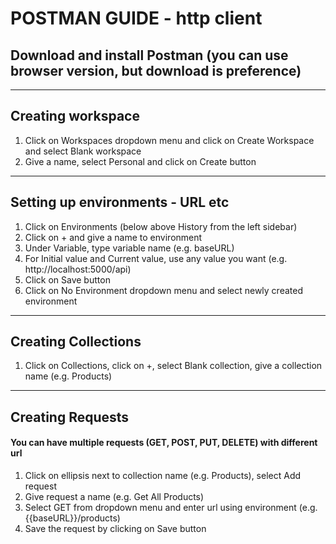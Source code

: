 # POSTMAN GUIDE - http client

## Download and install Postman (you can use browser version, but download is preference)

---

## Creating workspace

1. Click on Workspaces dropdown menu and click on Create Workspace and select Blank workspace
2. Give a name, select Personal and click on Create button

---

## Setting up environments - URL etc

1. Click on Environments (below above History from the left sidebar)
2. Click on + and give a name to environment
3. Under Variable, type variable name (e.g. baseURL)
4. For Initial value and Current value, use any value you want (e.g. http://localhost:5000/api)
5. Click on Save button
6. Click on No Environment dropdown menu and select newly created environment

---

## Creating Collections

1. Click on Collections, click on +, select Blank collection, give a collection name (e.g. Products)

---

## Creating Requests

#### You can have multiple requests (GET, POST, PUT, DELETE) with different url
1. Click on ellipsis next to collection name (e.g. Products), select Add request
2. Give request a name (e.g. Get All Products)
3. Select GET from dropdown menu and enter url using environment (e.g. {{baseURL}}/products)
4. Save the request by clicking on Save button